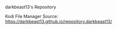darkbeast13's Repository

Kodi File Manager Source: https://darkbeast13.github.io/repository.darkbeast13/